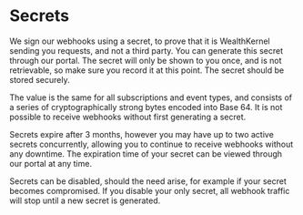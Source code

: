 # Secrets

We sign our webhooks using a secret, to prove that it is WealthKernel sending you requests, and not a third party. You can generate this secret through our portal. The secret will only be shown to you once, and is not retrievable, so make sure you record it at this point. The secret should be stored securely.

The value is the same for all subscriptions and event types, and consists of a series of cryptographically strong bytes encoded into Base 64. It is not possible to receive webhooks without first generating a secret.

Secrets expire after 3 months, however you may have up to two active secrets concurrently, allowing you to continue to receive webhooks without any downtime. The expiration time of your secret can be viewed through our portal at any time.

Secrets can be disabled, should the need arise, for example if your secret becomes compromised. If you disable your only secret, all webhook traffic will stop until a new secret is generated.
